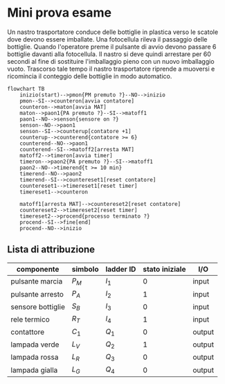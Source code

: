 # Mini prova esame  

Un nastro trasportatore conduce delle bottiglie in plastica verso le scatole dove devono essere imballate. Una fotocellula rileva il passaggio delle bottiglie. Quando l'operatore preme il pulsante di avvio devono passare 6 bottiglie davanti alla fotocellula. Il nastro si deve quindi arrestare per 60 secondi al fine di sostituire l'imballaggio pieno con un nuovo imballaggio vuoto. Trascorso tale tempo il nastro trasportatore riprende a muoversi e ricomincia il conteggio delle bottiglie in modo automatico.  


```mermaid
flowchart TB
    inizio(start)-->pmon{PM premuto ?}--NO-->inizio
    pmon--SI-->counteron[avvia contatore]
    counteron-->maton[avvia MAT]
    maton-->paon1{PA premuto ?}--SI-->matoff1
    paon1--NO-->senson{sensore on ?}
    senson--NO-->paon1
    senson--SI-->counterup[contatore +1]
    counterup-->counterend{contatore >= 6}
    counterend--NO-->paon1
    counterend--SI-->matoff2[arresta MAT]
    matoff2-->timeron[avvia timer]
    timeron-->paon2{PA premuto ?}--SI-->matoff1
    paon2--NO-->timerend{t >= 10 min}
    timerend--NO-->paon2
    timerend--SI-->countereset1[reset contatore]
    countereset1-->timereset1[reset timer]
    timereset1-->counteron

    matoff1[arresta MAT]-->countereset2[reset contatore]
    countereset2-->timereset2[reset timer]
    timereset2-->procend{processo terminato ?}
    procend--SI-->fine[end]
    procend--NO-->inizio
```


## Lista di attribuzione  

| componente        | simbolo | ladder ID | stato iniziale | I/O    |
| ----------------- | ------- | --------- | -------------- | ------ |
| pulsante marcia   | $P_M$   | $I_1$     | 0              | input  |
| pulsante arresto  | $P_A$   | $I_2$     | 1              | input  |
| sensore bottiglie | $S_B$   | $I_3$     | 0              | input  |
| rele termico      | $R_T$   | $I_4$     | 1              | input  |
| contattore        | $C_1$   | $Q_1$     | 0              | output |
| lampada verde     | $L_V$   | $Q_2$     | 1              | output |
| lampada rossa     | $L_R$   | $Q_3$     | 0              | output |
| lampada gialla    | $L_G$   | $Q_4$     | 0              | output |

